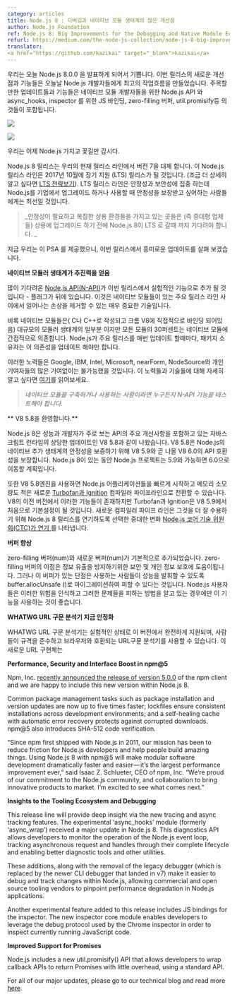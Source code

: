 ```yaml
---
category: articles
title: Node.js 8 : 디버깅과 네이티브 모듈 생태계의 많은 개선점
author: Node.js Foundation
ref: Node.js 8: Big Improvements for the Debugging and Native Module Ecosystem
refurl: https://medium.com/the-node-js-collection/node-js-8-big-improvements-for-the-debugging-and-native-module-ecosystem-58454861f2fc
translator:
<a href="https://github.com/kazikai" target="_blank">kazikai</a>
---
```

<!--
We are excited to announce Node.js 8.0.0 today. The new improvements and features of this release create the best workflow for Node.js developers to date. Highlighted updates and features include adding Node.js API for native module developers, async_hooks, JS bindings for the inspector, zero-filling Buffers, util.promisify and more.
-->
우리는 오늘 Node.js 8.0.0 을 발표하게 되어서 기쁩니다. 이번 릴리스의 새로운 개선점과 기능들은 오늘날 Node.js 개발자들에게 최고의 작업흐름을 만들었습니다.
주목할만한 업데이트들과 기능들은 네이티브 모듈 개발자들을 위한 Node.js API 와 async_hooks, inspector 를 위한 JS 바인딩, zero-filling 버퍼, util.promisify등 의 것들이 포함됩니다.

![](https://cdn-images-1.medium.com/max/800/1*6-_PzFOl9FRNZPn-LEOi4Q.jpeg)

<noscript class="js-progressiveMedia-inner"><img class="progressiveMedia-noscript js-progressiveMedia-inner" src="https://cdn-images-1.medium.com/max/800/1*6-_PzFOl9FRNZPn-LEOi4Q.jpeg"></noscript>
<!--Throwing confetti now that we have Node.js 8!-->
우리는 이제 Node.js 가지고 꽃길만 갑시다.

<!--
The Node.js 8 release, replaces version 7 in our current release line. The Node.js release line will become a Node.js Long Term Support (LTS) release in October 2017 (more details on [LTS strategy here](https://github.com/nodejs/LTS)). The LTS release line is focused on stability and security and is best for those who want guaranteed stability when they upgrade and/or are using Node.js in the enterprise.
-->
Node.js 8 릴리스는 우리의 현재 릴리스 라인에서 버전 7을 대체 합니다.
이 Node.js 릴리스 라인은  2017년 10월에  장기 지원 (LTS) 릴리스가 될 것입니다. (조금 더 상세히 알고 싶다면 [LTS 전략보기](https://github.com/nodejs/LTS)). LTS 릴리스 라인은 안정성과 보안성에 집중 하는데 Node.js를 기업에서 업그레이드 하거나 사용할 때 안정성을 보장받고 싶어하는 사람들에게는 최선일 것입니다.

<!--
> _Those who need stability and have complex production environments (i.e. medium and large enterprises) should wait until Node.js 8 goes into LTS before upgrading it for production._
-->
> _안정성이 필요하고 복잡한 상용 환경들을 가지고 있는 곳들은 (즉 중대형 업체들) 상용에 업그레이드 하기 전에 Node.js 8이 LTS 로 갈때 까지 기다려야 합니다. _

<!--
Now that we’ve provided this PSA, let’s dive into the interesting updates in this release.
-->
지금 우리는 이 PSA 를 제공했으니, 이번 릴리스에서 흥미로운 업데이트를 살펴 보겠습니다.

<!--
**Native Modular Ecosystem Gets a Boost**
-->
**네이티브 모듈러 생태계가 추진력을 얻음**

<!--
The much awaited[Node.js API (N-API)](https://medium.com/the-node-js-collection/ibm-intel-microsoft-mozilla-and-nodesource-join-forces-on-node-js-48e21ffb697d) will be added as an experimental feature to this release — it will be behind a flag. This is an incredibly important technology as it will eliminate breakage that happens between major releases lines with native modules.
-->
많이 기다려온 [Node.js API(N-API)](https://medium.com/the-node-js-collection/ibm-intel-microsoft-mozilla-and-nodesource-join-forces-on-node-js-48e21ffb697d)가 이번 릴리스에서 실험적인 기능으로 추가 될 것입니다 - 플래그가 뒤에 있습니다. 이것은 네이티브 모듈들이 있는 주요 릴리스 라인 사이에서 일어나는 손상을 제거할 수 있는 매우 중요한 기술입니다.  

<!--
Although native modules (modules written in C or C++ and directly bound to the Chrome V8) are a small portion of the massive modular ecosystem, 30 percent of all modules rely indirectly on native modules. Every time Node.js has a major release update, package maintainers have to update these dependencies.
-->
비록 네이티브 모듈들은( C나 C++로 작성되고 크롬 V8에 직접적으로 바인딩 되어있음) 대규모의 모듈러 생태계의 일부분 이지만 모든 모듈의 30퍼센트는 네이티브 모듈에 간접적으로 의존합니다. Node.js가 주요 릴리스를 매번 업데이트 할때마다, 패키지 소유자는 이 의존성을 업데이트 해야만 합니다.

<!--
These efforts would not be possible without significant contributions from Google, IBM, Intel, Microsoft, nearForm, NodeSource and individual contributors. Read the full details around these efforts and this technology [here](https://medium.com/@nodejs/n-api-next-generation-node-js-apis-for-native-modules-169af5235b06).
-->
이러한 노력들은 Google, IBM, Intel, Microsoft, nearForm, NodeSource와 개인 기여자들의 많은 기여없이는 불가능했을 것입니다. 이 노력들과 기술들에 대해 자세히 알고 싶다면 [여기](https://medium.com/@nodejs/n-api-next-generation-node-js-apis-for-native-modules-169af5235b06)를 읽어보세요.

<!--
> _Anyone who builds or uses native modules should test out the N-API feature._
-->
> _네이티브 모듈을 구축하거나 사용하는 사람이라면 누구든지 N-API 기능을 테스트해야 합니다._

<!--
**Welcome, V8 5.8**
-->
** V8 5.8을 환영합니다.**

<!--
Node.js 8 ships with V8 5.8, a significant update to the JavaScript runtime that includes major improvements in performance and developer facing APIs. V8 5.8 is guaranteed to have forwards ABI compatibility with V8 5.9 and the upcoming V8 6.0, which will help ensure stability of the Node.js native addon ecosystem. During Node.js 8’s lifetime, the Node.js Project plans to move to 5.9 and possibly 6.0.
-->
Node.js 8은 성능과 개발자가 주로 보는 API의 주요 개선사항을 포함하고 있는 자바스크립트 런타임의 상당한 업데이트인 V8 5.8과 같이 나왔습니다. V8 5.8은 Node.js의 네이티브 추가 생태계의 안정성을 보증하기 위해 V8 5.9와 곧 나올 V8 6.0의 API 호환성을 보장합니다. Node.js 8이 있는 동안 Node.js 프로젝트는 5.9와 가능하면 6.0으로 이동할 계획입니다.

<!--
The V8 5.8 engine also helps set up a pending transition to the new [Turbofan and Ignition](https://v8project.blogspot.com/2017/05/launching-ignition-and-turbofan.html) compiler pipeline, which leads to lower memory consumption and faster startup across Node.js applications. Although this has existed in previous versions of V8, TurboFan and Ignition will be enabled by default for the first time in V8 5.9\. The new compiler pipeline represents such a significant change that the [Node.js Core Technical Committee (CTC) chose to postpone](https://medium.com/the-node-js-collection/node-js-8-0-0-has-been-delayed-and-will-ship-on-or-around-may-30th-cd38ba96980d) the Node.js 8 release in order to better accommodate it.
-->
또한 V8 5.8엔진을 사용하면 Node.js 어플리케이션들을 빠르게 시작하고 메모리 소모량도 적은 새로운 [Turbofan과 Ignition](https://v8project.blogspot.com/2017/05/launching-ignition-and-turbofan.html) 컴파일러 파이프라인으로 전환할 수 있습니다. V8의 이전 버전에서 이러한 기능들이 존재하지만 Turbofan과 Ignition은 V8 5.9에서 처음으로 기본설정이 될 것입니다. 새로운 컴파일러 파이프 라인은 그것을 더 잘 수용하기 위해 Node.js 8 릴리스를 연기하도록 선택한 중대한 변화 [Node.js 코어 기술 위원회(CTC)가 연기 ](https://medium.com/the-node-js-collection/node-js-8-0-0-has-been-delayed-and-will-ship-on-or-around-may-30th-cd38ba96980d)를 나타냅니다.

<!--
**Buffer Improvements**
-->
**버퍼 향상**

<!--
The zero-filling Buffer (num) and a new Buffer (num) are added by default. The benefit of the zero-filling Buffer helps with security and privacy to prevent information leaks. However, the downside with this buffer is that folks using it will take performance hits, but this can be avoided by migrating to buffer.allocUnsafe(). It is suggested that Node.js users only use this function, if they are aware of the risks and know how to avoid those problems.
-->
zero-filling 버퍼(num)와 새로운 버퍼(num)가 기본적으로 추가되었습니다. zero-filling 버퍼의 이점은 정보 유출을 방지하기위한 보안 및 개인 정보 보호에 도움이됩니다. 그러나 이 버퍼가 있는 단점은 사용하는 사람들이 성능을 발휘할 수 있도록 buffer.allocUnsafe ()로 마이그레이션하여 피할 수 있다는 것입니다. Node.js 사용자들은 이러한 위험을 인식하고 그러한 문제들을 피하는 방법을 알고 있는 경우에만 이 기능을 사용하는 것이 좋습니다.

<!--
**WHATWG URL Parser is Now Stable**
-->
**WHATWG URL 구문 분석기 지금 안정화**

<!--
WHATWG URL parser goes from experimental status to fully supported in this version, allowing people to use a URL parser that is compliant to the spec and more compatible with the browser. This new URL implementation matches the URL implementation and API available in modern web browsers like Chrome, Firefox, Edge and Safari, allowing code using URLs to be shared across environments.
-->
WHATWG URL 구문 분석기는 실험적인 상태로 이 버전에서 완전하게 지원되며, 사람들이 규격을 준수하고 브라우저와 호환되는 URL구문 분석기를 사용할 수 있습니다. 이 새로운 URL 구현체는

**Performance, Security and Interface Boost in npm@5**

Npm, Inc. [recently announced the release of version 5.0.0](https://medium.com/npm-inc/npm-5-is-now-latest-d674e9e3b0ec) of the npm client and we are happy to include this new version within Node.js 8.

Common package management tasks such as package installation and version updates are now up to five times faster; lockfiles ensure consistent installations across development environments; and a self-healing cache with automatic error recovery protects against corrupted downloads. npm@5 also introduces SHA-512 code verification.

“Since npm first shipped with Node.js in 2011, our mission has been to reduce friction for Node.js developers and help people build amazing things. Using Node.js 8 with npm@5 will make modular software development dramatically faster and easier — it’s the largest performance improvement ever,” said Isaac Z. Schlueter, CEO of npm, Inc. “We’re proud of our commitment to the Node.js community, and collaboration to bring innovative products to market. I’m excited to see what comes next.”

**Insights to the Tooling Ecosystem and Debugging**

This release line will provide deep insight via the new tracing and async tracking features. The experimental ‘async_hooks’ module (formerly ‘async_wrap’) received a major update in Node.js 8\. This diagnostics API allows developers to monitor the operation of the Node.js event loop, tracking asynchronous request and handles through their complete lifecycle and enabling better diagnostic tools and other utilities.

These additions, along with the removal of the legacy debugger (which is replaced by the newer CLI debugger that landed in v7) make it easier to debug and track changes within Node.js, allowing commercial and open source tooling vendors to pinpoint performance degradation in Node.js applications.

Another experimental feature added to this release includes JS bindings for the inspector. The new inspector core module enables developers to leverage the debug protocol used by the Chrome inspector in order to inspect currently running JavaScript code.

**Improved Support for Promises**

Node.js includes a new util.promisify() API that allows developers to wrap callback APIs to return Promises with little overhead, using a standard API.

For all of our major updates, please go to our technical blog and read more [here](https://nodejs.org/en/blog/release/v8.0.0/).
